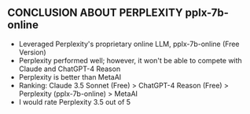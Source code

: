 ## CONCLUSION ABOUT PERPLEXITY pplx-7b-online
- Leveraged Perplexity's proprietary online LLM, pplx-7b-online (Free Version)
- Perplexity performed well; however, it won't be able to compete with Claude and ChatGPT-4 Reason
- Perplexity is better than MetaAI
- Ranking: Claude 3.5 Sonnet (Free) > ChatGPT-4 Reason (Free) > Perplexity (pplx-7b-online) > MetaAI
- I would rate Perplexity 3.5 out of 5